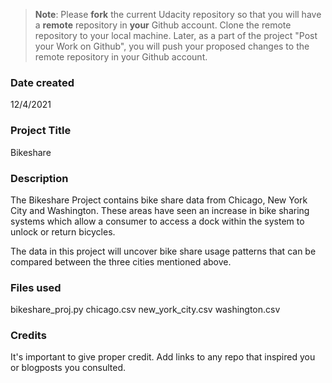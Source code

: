>**Note**: Please **fork** the current Udacity repository so that you will have a **remote** repository in **your** Github account. Clone the remote repository to your local machine. Later, as a part of the project "Post your Work on Github", you will push your proposed changes to the remote repository in your Github account.

### Date created
12/4/2021

### Project Title
Bikeshare

### Description
The Bikeshare Project contains bike share data from Chicago, New York City and Washington. These areas have seen an increase in bike sharing systems which allow a consumer to access a dock within the system to unlock or return bicycles.

The data in this project will uncover bike share usage patterns that can be compared between the three cities mentioned above.

### Files used
bikeshare_proj.py
chicago.csv
new_york_city.csv
washington.csv

### Credits
It's important to give proper credit. Add links to any repo that inspired you or blogposts you consulted.
